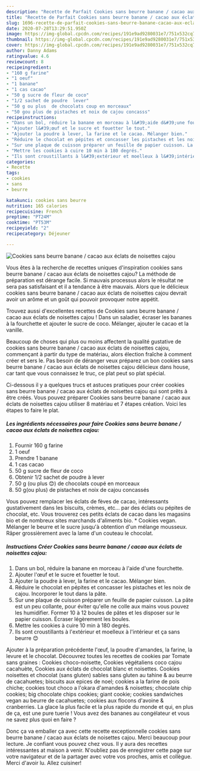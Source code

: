 ```yaml
---
description: "Recette de Parfait Cookies sans beurre banane / cacao aux éclats de noisettes cajou"
title: "Recette de Parfait Cookies sans beurre banane / cacao aux éclats de noisettes cajou"
slug: 1696-recette-de-parfait-cookies-sans-beurre-banane-cacao-aux-eclats-de-noisettes-cajou
date: 2020-07-28T13:29:51.950Z
image: https://img-global.cpcdn.com/recipes/191e9ad9280031e7/751x532cq70/cookies-sans-beurre-banane-cacao-aux-eclats-de-noisettes-cajou-photo-principale-de-la-recette.jpg
thumbnail: https://img-global.cpcdn.com/recipes/191e9ad9280031e7/751x532cq70/cookies-sans-beurre-banane-cacao-aux-eclats-de-noisettes-cajou-photo-principale-de-la-recette.jpg
cover: https://img-global.cpcdn.com/recipes/191e9ad9280031e7/751x532cq70/cookies-sans-beurre-banane-cacao-aux-eclats-de-noisettes-cajou-photo-principale-de-la-recette.jpg
author: Danny Adams
ratingvalue: 4.6
reviewcount: 8
recipeingredient:
- "160 g farine"
- "1 oeuf"
- "1 banane"
- "1 cas cacao"
- "50 g sucre de fleur de coco"
- "1/2 sachet de poudre  lever"
- "50 g ou plus  de chocolats coup en morceaux"
- "50 gou plus de pistaches et noix de cajou concasss"
recipeinstructions:
- "Dans un bol, réduire la banane en morceau à l&#39;aide d&#39;une fourchette."
- "Ajouter l&#39;œuf et le sucre et fouetter le tout."
- "Ajouter la poudre à lever, la farine et le cacao. Mélanger bien."
- "Réduire le chocolat en pépites et concasser les pistaches et les noix de cajou. Incorporer le tout dans la pâte."
- "Sur une plaque de cuisson préparer un feuille de papier cuisson. La pâte est un peu collante, pour éviter qu&#39;elle ne colle aux mains vous pouvez les humidifier. Former 10 à 12 boules de pâtes et les disposer sur le papier cuisson. Écraser légèrement les boules."
- "Mettre les cookies à cuire 10 min à 180 degrés."
- "Ils sont croustillants à l&#39;extérieur et moelleux à l&#39;intérieur et ça sans beurre 😊"
categories:
- Recette
tags:
- cookies
- sans
- beurre

katakunci: cookies sans beurre 
nutrition: 165 calories
recipecuisine: French
preptime: "PT24M"
cooktime: "PT53M"
recipeyield: "2"
recipecategory: Déjeuner

---
```



![Cookies sans beurre banane / cacao aux éclats de noisettes cajou](https://img-global.cpcdn.com/recipes/191e9ad9280031e7/751x532cq70/cookies-sans-beurre-banane-cacao-aux-eclats-de-noisettes-cajou-photo-principale-de-la-recette.jpg)

Vous êtes à la recherche de recettes uniques d'inspiration cookies sans beurre banane / cacao aux éclats de noisettes cajou? La méthode de préparation est dérange facile. Si mauvais processus alors le résultat ne sera pas satisfaisant et il a tendance à être mauvais. Alors que le délicieux cookies sans beurre banane / cacao aux éclats de noisettes cajou devrait avoir un arôme et un goût qui pouvoir provoquer notre appétit.

Trouvez aussi d&#39;excellentes recettes de Cookies sans beurre banane / cacao aux éclats de noisettes cajou ! Dans un saladier, écraser les bananes à la fourchette et ajouter le sucre de coco. Mélanger, ajouter le cacao et la vanille.

Beaucoup de choses qui plus ou moins affectent la qualité gustative de cookies sans beurre banane / cacao aux éclats de noisettes cajou, commençant à partir du type de matériau, alors élection fraîche à comment créer et sers le. Pas besoin de déranger veux préparez un bon cookies sans beurre banane / cacao aux éclats de noisettes cajou délicieux dans house, car tant que vous connaissez le truc, ce plat peut so plat spécial.


Ci-dessous il y a quelques trucs et astuces pratiques pour créer cookies sans beurre banane / cacao aux éclats de noisettes cajou qui sont prêts à être créés. Vous pouvez préparer Cookies sans beurre banane / cacao aux éclats de noisettes cajou utiliser 8 matériau et 7 étapes création. Voici les étapes to faire le plat.

<!--inarticleads1-->

##### Les ingrédients nécessaires pour faire Cookies sans beurre banane / cacao aux éclats de noisettes cajou:

1. Fournir 160 g farine
1.  1 oeuf
1. Prendre 1 banane
1.  1 cas cacao
1.  50 g sucre de fleur de coco
1. Obtenir 1/2 sachet de poudre à lever
1.  50 g (ou plus 😊) de chocolats coupé en morceaux
1.  50 g(ou plus) de pistaches et noix de cajou concassés


Vous pouvez remplacer les éclats de fèves de cacao, intéressants gustativement dans les biscuits, crèmes, etc… par des éclats ou pépites de chocolat, etc. Vous trouverez ces petits éclats de cacao dans les magasins bio et de nombreux sites marchands d&#39;aliments bio. * Cookies vegan. Mélanger le beurre et le sucre jusqu&#39;à obtention d&#39;un mélange mousseux. Râper grossièrement avec la lame d&#39;un couteau le chocolat. 

<!--inarticleads2-->

##### Instructions Créer Cookies sans beurre banane / cacao aux éclats de noisettes cajou:

1. Dans un bol, réduire la banane en morceau à l&#39;aide d&#39;une fourchette.
1. Ajouter l&#39;œuf et le sucre et fouetter le tout.
1. Ajouter la poudre à lever, la farine et le cacao. Mélanger bien.
1. Réduire le chocolat en pépites et concasser les pistaches et les noix de cajou. Incorporer le tout dans la pâte.
1. Sur une plaque de cuisson préparer un feuille de papier cuisson. La pâte est un peu collante, pour éviter qu&#39;elle ne colle aux mains vous pouvez les humidifier. Former 10 à 12 boules de pâtes et les disposer sur le papier cuisson. Écraser légèrement les boules.
1. Mettre les cookies à cuire 10 min à 180 degrés.
1. Ils sont croustillants à l&#39;extérieur et moelleux à l&#39;intérieur et ça sans beurre 😊


Ajouter à la préparation précédente l&#39;œuf, la poudre d&#39;amandes, la farine, la levure et le chocolat. Découvrez toutes les recettes de cookies par Tomate sans graines : Cookies choco-noisette, Cookies végétaliens coco cajou cacahuète, Cookies aux éclats de chocolat blanc et noisettes. Cookies noisettes et chocolat (sans gluten) sables sans gluten au tahine &amp; au beurre de cacahuetes; biscuits aux epices de noel; cookies a la farine de pois chiche; cookies tout choco a l&#39;okara d&#39;amandes &amp; noisettes; chocolate chip cookies; big chocolate chips cookies; giant cookie; cookies sandwiches vegan au beurre de cacahuetes; cookies aux flocons d&#39;avoine &amp; cranberries. La glace la plus facile et la plus rapide du monde et qui, en plus de ça, est une pure tuerie ! Vous avez des bananes au congélateur et vous ne savez plus quoi en faire ? 


Donc ça va emballer ça avec cette recette exceptionnelle cookies sans beurre banane / cacao aux éclats de noisettes cajou. Merci beaucoup pour lecture. Je confiant vous pouvez chez vous. Il y aura des recettes  intéressantes at maison à venir. N'oubliez pas de enregistrer cette page sur votre navigateur et de la partager avec votre vos proches, amis et collègue. Merci d'avoir lu. Allez cuisiner!
